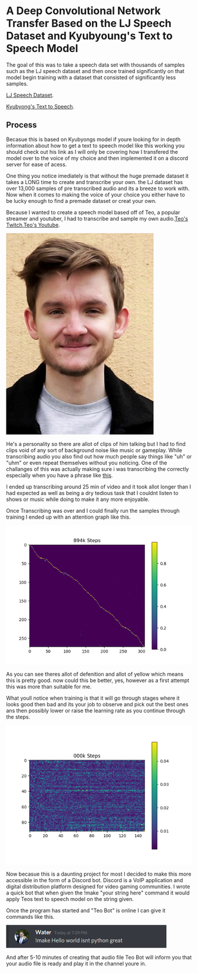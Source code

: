# A Deep Convolutional Network Transfer Based on the LJ Speech Dataset and Kyubyoung's Text to Speech Model

The goal of this was to take a speech data set with thousands of samples such as the LJ speech dataset and then once trained significantly on that model begin training with a dataset that consisted of significantly less samples.

[LJ Speech Dataset](https://www.dropbox.com/s/1oyipstjxh2n5wo/LJ_logdir.tar?dl=0).

[Kyubyong's Text to Speech](https://github.com/Kyubyong/dc_tts).

## Process

Becasue this is based on Kyubyongs model if youre looking for in depth information about how to get a text to speech model like this working you should check out his link as I will only be covering how I transfered the model over to the voice of my choice and then implemented it on a discord server for ease of acess.

One thing you notice imediately is that without the huge premade dataset it takes a LONG time to create and transcribe your own. the LJ dataset has over 13,000 samples of pre transcribed audio and its a breeze to work with. Now when it comes to making the voice of your choice you either have to be lucky enough to find a premade dataset or creat your own. 

Because I wanted to create a speech model based off of Teo, a popular streamer and youtuber, I had to transcribe and sample my own audio.[Teo's Twitch](https://www.twitch.tv/teosgame),[Teo's Youtube](https://www.youtube.com/channel/UCDa8HbNrmkFhKKOeiB7JaRw).

![](fig/Teoirl2.jpg)

He's a personality so there are allot of clips of him talking but I had to find clips void of any sort of background noise like music or gameplay. While transcribing audio you also find out how much people say things like "uh" or "uhm" or even repeat themselves without you noticing. One of the challanges of this was actually making sure i was transcribing the correctly especially when you have a phrase like [this](https://soundcloud.com/leighton-waters/what). 

I ended up transcribing around 25 min of video and it took allot longer than I had expected as well as being a dry tedious task that I couldnt listen to shows or music while doing to make it any more enjoyable.

Once Transcribing was over and I could finally run the samples through training I ended up with an attention graph like this.

![](fig/alignment_894k.png)

As you can see theres allot of defenition and allot of yellow which means this is pretty good. now could this be better, yes, however as a first attempt this was more than suitable for me.

What youll notice when training is that it will go through stages where it looks good then bad and its your job to observe and pick out the best ones ans then possibly lower or raise the learning rate as you continue through the steps. 

![](fig/attention.gif)

Now becasue this is a daunting project for most I decided to make this more accessible in the form of a Discord bot. Discord is a VoIP application and digital distribution platform designed for video gaming communities. I wrote a quick bot that when given the !make "your string here" command it would apply Teos text to speech model on the string given.

Once the program has started and "Teo Bot" is online I can give it commands like this.

![](fig/Screenshot2.png) 

And after 5-10 minutes of creating that audio file Teo Bot will inform you that your audio file is ready and play it in the channel youre in.

